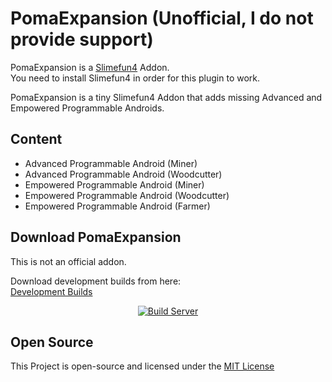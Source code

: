 # PomaExpansion (Unofficial, I do not provide support)
PomaExpansion is a [Slimefun4](https://github.com/TheBusyBiscuit/Slimefun4/) Addon.<br>
You need to install Slimefun4 in order for this plugin to work.

PomaExpansion is a tiny Slimefun4 Addon that adds missing Advanced and Empowered Programmable Androids.<br>

## Content
- Advanced Programmable Android (Miner)
- Advanced Programmable Android (Woodcutter)
- Empowered Programmable Android (Miner)
- Empowered Programmable Android (Woodcutter)
- Empowered Programmable Android (Farmer)

## Download PomaExpansion
This is not an official addon.

Download development builds from here:<br>
[Development Builds](https://poma123.github.io/builds/TheOld-Crafters/PomaExpansion/master/)

<p align="center">
  <a href="https://poma123.github.io/builds/TheOld-Crafters/PomaExpansion/master/">
    <img src="https://poma123.github.io/builds/TheOld-Crafters/PomaExpansion/master/badge.svg" alt="Build Server"/>
  </a>
</p>

## Open Source
This Project is open-source and licensed under the [MIT License](https://github.com/TheOld-Crafters/PomaExpansion/blob/master/LICENSE)

